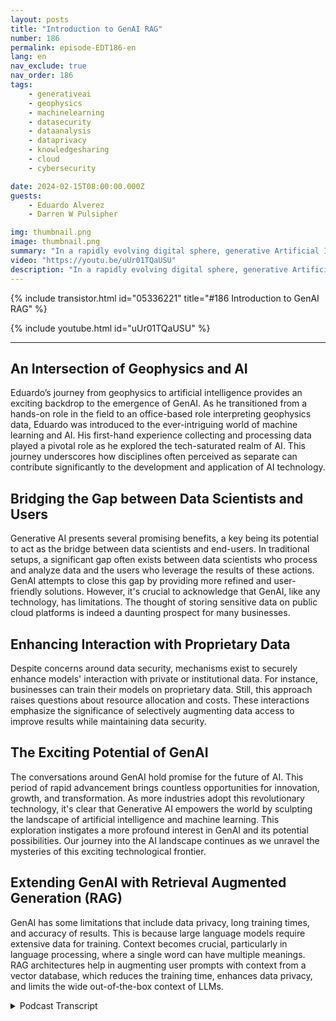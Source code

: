 ```yaml
---
layout: posts
title: "Introduction to GenAI RAG"
number: 186
permalink: episode-EDT186-en
lang: en
nav_exclude: true
nav_order: 186
tags:
    - generativeai
    - geophysics
    - machinelearning
    - datasecurity
    - dataanalysis
    - dataprivacy
    - knowledgesharing
    - cloud
    - cybersecurity

date: 2024-02-15T08:00:00.000Z
guests:
    - Eduardo Alverez
    - Darren W Pulsipher

img: thumbnail.png
image: thumbnail.png
summary: "In a rapidly evolving digital sphere, generative Artificial Intelligence (GenAI) is capturing the attention of technophiles across the globe. Regarded as the future of AI technology, GenAI is broadening boundaries with its potential for accurate simulations and data modeling. A prominent figure in this arena, Eduardo Alveraz, an AI Solution Architect at Intel and former geophysicist, holds invaluable insights into this fascinating world of GenAI. "
video: "https://youtu.be/uUr01TQaUSU"
description: "In a rapidly evolving digital sphere, generative Artificial Intelligence (GenAI) is capturing the attention of technophiles across the globe. Regarded as the future of AI technology, GenAI is broadening boundaries with its potential for accurate simulations and data modeling. A prominent figure in this arena, Eduardo Alveraz, an AI Solution Architect at Intel and former geophysicist, holds invaluable insights into this fascinating world of GenAI. "
---
```


<div>
{% include transistor.html id="05336221" title="#186 Introduction to GenAI RAG" %}

{% include youtube.html id="uUr01TQaUSU" %}
</div>

---

## An Intersection of Geophysics and AI 

Eduardo’s journey from geophysics to artificial intelligence provides an exciting backdrop to the emergence of GenAI. As he transitioned from a hands-on role in the field to an office-based role interpreting geophysics data, Eduardo was introduced to the ever-intriguing world of machine learning and AI. His first-hand experience collecting and processing data played a pivotal role as he explored the tech-saturated realm of AI. This journey underscores how disciplines often perceived as separate can contribute significantly to the development and application of AI technology.

## Bridging the Gap between Data Scientists and Users

Generative AI presents several promising benefits, a key being its potential to act as the bridge between data scientists and end-users. In traditional setups, a significant gap often exists between data scientists who process and analyze data and the users who leverage the results of these actions. GenAI attempts to close this gap by providing more refined and user-friendly solutions. However, it's crucial to acknowledge that GenAI, like any technology, has limitations. The thought of storing sensitive data on public cloud platforms is indeed a daunting prospect for many businesses.

## Enhancing Interaction with Proprietary Data

Despite concerns around data security, mechanisms exist to securely enhance models' interaction with private or institutional data. For instance, businesses can train their models on proprietary data. Still, this approach raises questions about resource allocation and costs. These interactions emphasize the significance of selectively augmenting data access to improve results while maintaining data security.

## The Exciting Potential of GenAI 

The conversations around GenAI hold promise for the future of AI. This period of rapid advancement brings countless opportunities for innovation, growth, and transformation. As more industries adopt this revolutionary technology, it's clear that Generative AI empowers the world by sculpting the landscape of artificial intelligence and machine learning. This exploration instigates a more profound interest in GenAI and its potential possibilities. Our journey into the AI landscape continues as we unravel the mysteries of this exciting technological frontier.

## Extending GenAI with Retrieval Augmented Generation (RAG)

GenAI has some limitations that include data privacy, long training times, and accuracy of results. This is because large language models require extensive data for training. Context becomes crucial, particularly in language processing, where a single word can have multiple meanings. RAG architectures help in augmenting user prompts with context from a vector database, which reduces the training time, enhances data privacy, and limits the wide out-of-the-box context of LLMs.



<details>
<summary> Podcast Transcript </summary>

<p></p>

</details>
